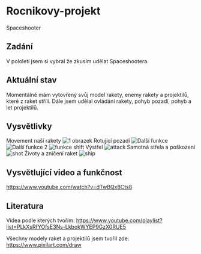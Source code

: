 # Rocnikovy-projekt
Spaceshooter
## Zadání
V pololetí jsem si vybral že zkusím udělat Spaceshootera.
## Aktuální stav 
Momentálně mám vytovřený svůj model rakety, enemy rakety a projektilů, které z raket střílí. Dále jsem udělal ovládání rakety, pohyb pozadí, pohyb a let projektilů.
## Vysvětlivky
Movement naší rakety
![1  obrazek](https://github.com/Dejwicek/Rocnikovy-projekt/assets/154470308/ff06679d-92f7-4c29-8acf-6d59cec95be2)
Rotující pozadí 
![Další funkce](https://github.com/Dejwicek/Rocnikovy-projekt/assets/154470308/4a0aef58-ab58-4161-9345-59bbb73ed51b)
![Další funkce 2](https://github.com/Dejwicek/Rocnikovy-projekt/assets/154470308/5e68a965-f153-4092-9d18-ace7028e5f1a)
![funkce shift](https://github.com/Dejwicek/Rocnikovy-projekt/assets/154470308/4b567094-e423-4e8a-8104-d91db34a1248)
Výstřel
![attack](https://github.com/Dejwicek/Rocnikovy-projekt/assets/154470308/0ac7d07b-a4f7-4f3a-885f-f56beda6283f)
Samotná střela a poškození
![shot](https://github.com/Dejwicek/Rocnikovy-projekt/assets/154470308/c0500b55-4dce-4f70-ab68-fe09ffc15869)
Životy a zničení raket
![ship](https://github.com/Dejwicek/Rocnikovy-projekt/assets/154470308/7cd8f35f-fdff-4fc5-b5ba-233539ccd230)
## Vysvětlující video a funkčnost
https://www.youtube.com/watch?v=dTwBQx8Cts8
## Literatura
Videa podle kterých tvořím: 
https://www.youtube.com/playlist?list=PLkXsRfYOfsE3Ns-LkbokWYEP9GzX0RUE5

Všechny modely raket a projektilů jsem tvořil zde:
https://www.pixilart.com/draw
